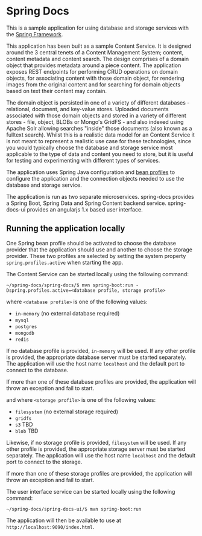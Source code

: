 Spring Docs
===========

This is a sample application for using database and storage services with the [Spring Framework](http://spring.io).

This application has been built as a sample Content Service.  It is designed around the 3 central tenets of a Content Management System; content, content metadata and content search.  The design comprises of a domain object that provides metadata around a piece content.  The application exposes REST endpoints for performing CRUD operations on domain objects, for associating content with those domain object, for rendering images from the original content and for searching for domain objects based on text their content may contain.    

The domain object is persisted in one of a variety of different databases - relational, document, and key-value stores.  Uploaded documents associated with those domain objects and stored in a variety of different stores - file, object, BLOBs or Mongo's GridFS - and also indexed using Apache Solr allowing searches "inside" those documents (also known as a fulltext search).  Whilst this is a realistic data model for an Content Service it is not meant to represent a realistic use case for these technologies, since you would typically choose the database and storage service most applicable to the type of data and content you need to store, but it is useful for testing and experimenting with different types of services. 

The application uses Spring Java configuration and [bean profiles](https://spring.io/blog/2011/02/14/spring-3-1-m1-introducing-profile/) to configure the application and the connection objects needed to use the database and storage service.

The application is run as two separate microservices.  spring-docs provides a Spring Boot, Spring Data and Spring Content backend service.  spring-docs-ui provides an angularjs 1.x based user interface. 

## Running the application locally

One Spring bean profile should be activated to choose the database provider that the application should use and another to choose the storage provider. These two profiles are selected by setting the system property `spring.profiles.active` when starting the app.

The Content Service can be started locally using the following command:

~~~
~/spring-docs/spring-docs/$ mvn spring-boot:run -Dspring.profiles.active=<database profile, storage profile>
~~~

where `<database profile>` is one of the following values:

* `in-memory` (no external database required)
* `mysql`
* `postgres`
* `mongodb`
* `redis`

If no database profile is provided, `in-memory` will be used. If any other profile is provided, the appropriate database server
must be started separately. The application will use the host name `localhost` and the default port to connect to the database.

If more than one of these database profiles are provided, the application will throw an exception and fail to start.

and where `<storage profile>` is one of the following values:

* `filesystem` (no external storage required)
* `gridfs`
* `s3`			TBD
* `blob`		TBD

Likewise, if no storage profile is provided, `filesystem` will be used. If any other profile is provided, the appropriate storage server
must be started separately. The application will use the host name `localhost` and the default port to connect to the storage.

If more than one of these storage profiles are provided, the application will throw an exception and fail to start.

The user interface service can be started locally using the following command:

~~~
~/spring-docs/spring-docs-ui/$ mvn spring-boot:run 
~~~

The application will then be available to use at `http://localhost:9090/index.html`.
